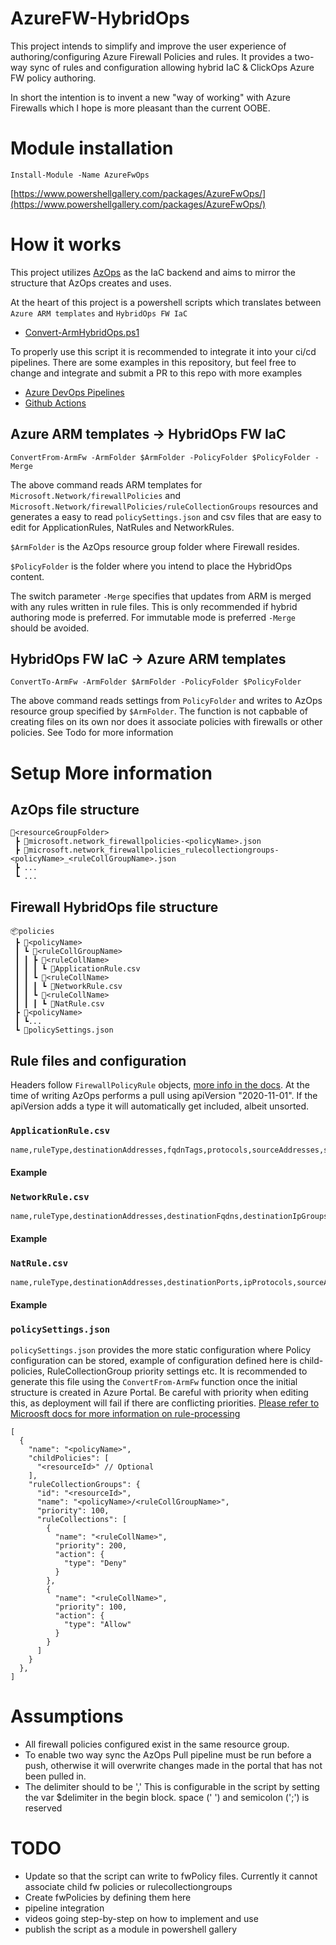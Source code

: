 # AzureFW-HybridOps

This project intends to simplify and improve the user experience of authoring/configuring Azure Firewall Policies and rules.
It provides a two-way sync of rules and configuration allowing hybrid IaC & ClickOps Azure FW policy authoring.

In short the intention is to invent a new "way of working" with Azure Firewalls which I hope is more pleasant than the current OOBE.

# Module installation
```Install-Module -Name AzureFwOps	```

[https://www.powershellgallery.com/packages/AzureFwOps/](https://www.powershellgallery.com/packages/AzureFwOps/)

# How it works

This project utilizes [AzOps](https://github.com/Azure/AzOps) as the IaC backend and aims to mirror the structure that AzOps creates and uses.

At the heart of this project is a powershell scripts which translates between ``Azure ARM templates`` and ``HybridOps FW IaC``

- [Convert-ArmHybridOps.ps1](.scripts/Convert-ArmHybridOps.ps1)

To properly use this script it is recommended to integrate it into your ci/cd pipelines. There are some examples in this repository, but feel free to change and integrate and submit a PR to this repo with more examples

- [Azure DevOps Pipelines](.devops)
- [Github Actions](.github/workflows)

## Azure ARM templates -> HybridOps FW IaC

```
ConvertFrom-ArmFw -ArmFolder $ArmFolder -PolicyFolder $PolicyFolder -Merge
```
The above command reads ARM templates for ``Microsoft.Network/firewallPolicies`` and ``Microsoft.Network/firewallPolicies/ruleCollectionGroups`` resources and generates a easy to read ``policySettings.json`` and csv files that are easy to edit for ApplicationRules, NatRules and NetworkRules.

``$ArmFolder`` is the AzOps resource group folder where Firewall resides.

``$PolicyFolder`` is the folder where you intend to place the HybridOps content.

The switch parameter ``-Merge`` specifies that updates from ARM is merged with any rules written in rule files. This is only recommended if hybrid authoring mode is preferred. For immutable mode is preferred ``-Merge`` should be avoided. 

## HybridOps FW IaC -> Azure ARM templates
```
ConvertTo-ArmFw -ArmFolder $ArmFolder -PolicyFolder $PolicyFolder
```
The above command reads settings from ``PolicyFolder`` and writes to AzOps resource group specified by ``$ArmFolder``. The function is not capbable of creating files on its own nor does it associate policies with firewalls or other policies. See Todo for more information
# Setup More information
## AzOps file structure
```
📂<resourceGroupFolder>
 ┣ 📜microsoft.network_firewallpolicies-<policyName>.json
 ┣ 📜microsoft.network_firewallpolicies_rulecollectiongroups-<policyName>_<ruleCollGroupName>.json
 ┣ ...
 ┗ ...
```

## Firewall HybridOps file structure
```
📦policies
 ┣ 📂<policyName>
 ┃ ┗ 📂<ruleCollGroupName>
 ┃ ┃ ┣ 📂<ruleCollName>
 ┃ ┃ ┃ ┗ 📜ApplicationRule.csv
 ┃ ┃ ┗ 📂<ruleCollName>
 ┃ ┃ ┃ ┗ 📜NetworkRule.csv
 ┃ ┃ ┗ 📂<ruleCollName>
 ┃ ┃ ┃ ┗ 📜NatRule.csv
 ┣ 📂<policyName>
 ┃ ┗...
 ┗ 📜policySettings.json
```
## Rule files and configuration
Headers follow ``FirewallPolicyRule`` objects, [more info in the docs](https://docs.microsoft.com/en-us/azure/templates/microsoft.network/firewallpolicies/rulecollectiongroups?pivots=deployment-language-arm-template#firewallpolicyrule-objects-1).
 At the time of writing AzOps performs a pull using apiVersion "2020-11-01". If the apiVersion adds a type it will automatically get included, albeit unsorted.

### ``ApplicationRule.csv``
```
name,ruleType,destinationAddresses,fqdnTags,protocols,sourceAddresses,sourceIpGroups,targetFqdns,targetUrls,terminateTLS,webCategories
```
#### Example
### ``NetworkRule.csv``
```
name,ruleType,destinationAddresses,destinationFqdns,destinationIpGroups,destinationPorts,ipProtocols,sourceAddresses,sourceIpGroups
```
#### Example
### ``NatRule.csv``
```
name,ruleType,destinationAddresses,destinationPorts,ipProtocols,sourceAddresses,sourceIpGroups,translatedAddress,translatedFqdn,translatedPort
```
#### Example
### ``policySettings.json``
``policySettings.json`` provides the more static configuration where Policy configuration can be stored, example of configuration defined here is child-policies, RuleCollectionGroup priority settings etc.
It is recommended to generate this file using the ``ConvertFrom-ArmFw`` function once the initial structure is created in Azure Portal.
Be careful with priority when editing this, as deployment will fail if there are conflicting priorities.
[Please refer to Microosft docs for more information on rule-processing](https://docs.microsoft.com/en-us/azure/firewall/rule-processing)

```
[
  {
    "name": "<policyName>",
    "childPolicies": [
      "<resourceId>" // Optional
    ],
    "ruleCollectionGroups": {
      "id": "<resourceId>",
      "name": "<policyName>/<ruleCollGroupName>",
      "priority": 100,
      "ruleCollections": [
        {
          "name": "<ruleCollName>",
          "priority": 200,
          "action": {
            "type": "Deny"
          }
        },
        {
          "name": "<ruleCollName>",
          "priority": 100,
          "action": {
            "type": "Allow"
          }
        }
      ]
    }
  },
]

```


# Assumptions
 - All firewall policies configured exist in the same resource group.
 - To enable two way sync the AzOps Pull pipeline must be run before a push, otherwise it will overwrite changes made in the portal that has not been pulled in.
 - The delimiter should to be ',' This is configurable in the script by setting the var $delimiter in the begin block. space (' ') and semicolon (';') is reserved

# TODO
- Update so that the script can write to fwPolicy files. Currently it cannot associate child fw policies or rulecollectiongroups
- Create fwPolicies by defining them here
- pipeline integration
- videos going step-by-step on how to implement and use
- publish the script as a module in powershell gallery
